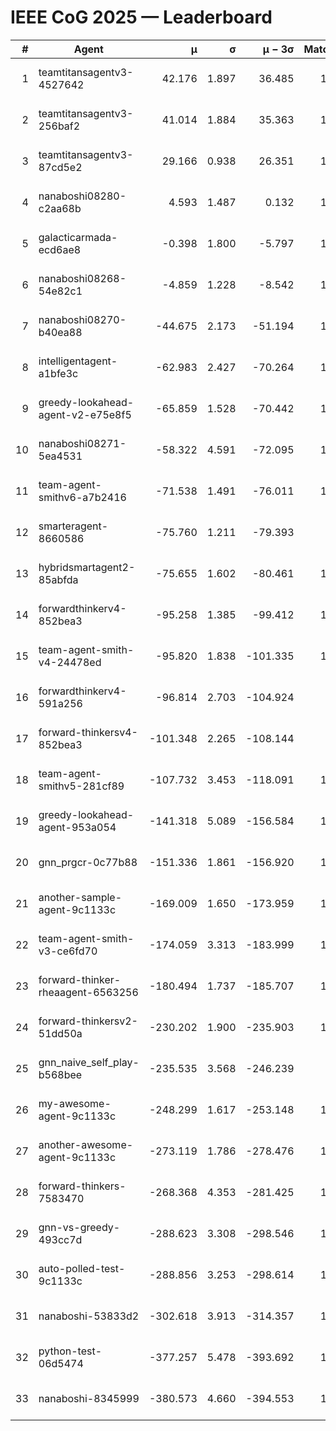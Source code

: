 # IEEE CoG 2025 — Leaderboard

| # | Agent | μ | σ | μ − 3σ | Matches | Updated |
|---:|---|---:|---:|---:|---:|---|
| 1 | teamtitansagentv3-4527642 | 42.176 | 1.897 | 36.485 | 1120 | 2025-09-01 05:36 |
| 2 | teamtitansagentv3-256baf2 | 41.014 | 1.884 | 35.363 | 1418 | 2025-09-01 05:36 |
| 3 | teamtitansagentv3-87cd5e2 | 29.166 | 0.938 | 26.351 | 1318 | 2025-09-01 05:36 |
| 4 | nanaboshi08280-c2aa68b | 4.593 | 1.487 | 0.132 | 1240 | 2025-09-01 05:36 |
| 5 | galacticarmada-ecd6ae8 | -0.398 | 1.800 | -5.797 | 1220 | 2025-09-01 05:36 |
| 6 | nanaboshi08268-54e82c1 | -4.859 | 1.228 | -8.542 | 1420 | 2025-09-01 05:36 |
| 7 | nanaboshi08270-b40ea88 | -44.675 | 2.173 | -51.194 | 1400 | 2025-09-01 05:36 |
| 8 | intelligentagent-a1bfe3c | -62.983 | 2.427 | -70.264 | 1089 | 2025-09-01 05:36 |
| 9 | greedy-lookahead-agent-v2-e75e8f5 | -65.859 | 1.528 | -70.442 | 1510 | 2025-09-01 05:36 |
| 10 | nanaboshi08271-5ea4531 | -58.322 | 4.591 | -72.095 | 1160 | 2025-09-01 05:36 |
| 11 | team-agent-smithv6-a7b2416 | -71.538 | 1.491 | -76.011 | 1420 | 2025-09-01 05:36 |
| 12 | smarteragent-8660586 | -75.760 | 1.211 | -79.393 | 971 | 2025-09-01 05:36 |
| 13 | hybridsmartagent2-85abfda | -75.655 | 1.602 | -80.461 | 1088 | 2025-09-01 05:36 |
| 14 | forwardthinkerv4-852bea3 | -95.258 | 1.385 | -99.412 | 1135 | 2025-09-01 05:36 |
| 15 | team-agent-smith-v4-24478ed | -95.820 | 1.838 | -101.335 | 1060 | 2025-09-01 05:36 |
| 16 | forwardthinkerv4-591a256 | -96.814 | 2.703 | -104.924 | 970 | 2025-09-01 05:36 |
| 17 | forward-thinkersv4-852bea3 | -101.348 | 2.265 | -108.144 | 803 | 2025-09-01 05:36 |
| 18 | team-agent-smithv5-281cf89 | -107.732 | 3.453 | -118.091 | 1220 | 2025-09-01 05:36 |
| 19 | greedy-lookahead-agent-953a054 | -141.318 | 5.089 | -156.584 | 1390 | 2025-09-01 05:36 |
| 20 | gnn_prgcr-0c77b88 | -151.336 | 1.861 | -156.920 | 1160 | 2025-09-01 05:36 |
| 21 | another-sample-agent-9c1133c | -169.009 | 1.650 | -173.959 | 1400 | 2025-09-01 05:36 |
| 22 | team-agent-smith-v3-ce6fd70 | -174.059 | 3.313 | -183.999 | 1060 | 2025-09-01 05:36 |
| 23 | forward-thinker-rheaagent-6563256 | -180.494 | 1.737 | -185.707 | 1400 | 2025-09-01 05:36 |
| 24 | forward-thinkersv2-51dd50a | -230.202 | 1.900 | -235.903 | 1100 | 2025-09-01 05:36 |
| 25 | gnn_naive_self_play-b568bee | -235.535 | 3.568 | -246.239 | 580 | 2025-09-01 05:36 |
| 26 | my-awesome-agent-9c1133c | -248.299 | 1.617 | -253.148 | 1120 | 2025-09-01 05:36 |
| 27 | another-awesome-agent-9c1133c | -273.119 | 1.786 | -278.476 | 1540 | 2025-09-01 05:36 |
| 28 | forward-thinkers-7583470 | -268.368 | 4.353 | -281.425 | 1320 | 2025-09-01 05:36 |
| 29 | gnn-vs-greedy-493cc7d | -288.623 | 3.308 | -298.546 | 1380 | 2025-09-01 05:36 |
| 30 | auto-polled-test-9c1133c | -288.856 | 3.253 | -298.614 | 1540 | 2025-09-01 05:36 |
| 31 | nanaboshi-53833d2 | -302.618 | 3.913 | -314.357 | 1200 | 2025-09-01 05:36 |
| 32 | python-test-06d5474 | -377.257 | 5.478 | -393.692 | 1120 | 2025-09-01 05:36 |
| 33 | nanaboshi-8345999 | -380.573 | 4.660 | -394.553 | 1200 | 2025-09-01 05:36 |
